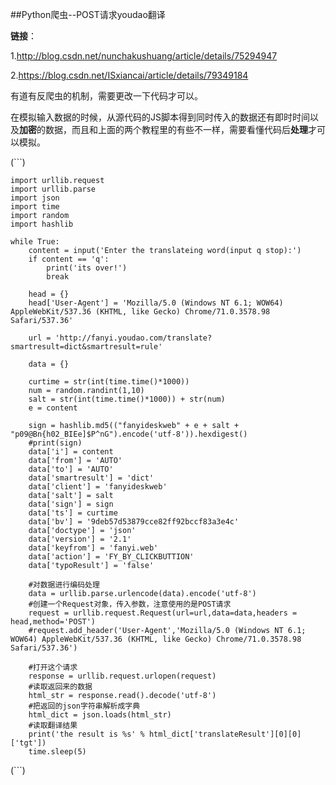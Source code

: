 ##Python爬虫--POST请求youdao翻译

**链接**：

1.http://blog.csdn.net/nunchakushuang/article/details/75294947

2.https://blog.csdn.net/ISxiancai/article/details/79349184

有道有反爬虫的机制，需要更改一下代码才可以。

在模拟输入数据的时候，从源代码的JS脚本得到同时传入的数据还有即时时间以及**加密**的数据，而且和上面的两个教程里的有些不一样，需要看懂代码后**处理**才可以模拟。

(```)

	import urllib.request
	import urllib.parse
	import json
	import time
	import random
	import hashlib

	while True:
		content = input('Enter the translateing word(input q stop):')
		if content == 'q':
			print('its over!')
			break

		head = {}
		head['User-Agent'] = 'Mozilla/5.0 (Windows NT 6.1; WOW64) AppleWebKit/537.36 (KHTML, like Gecko) Chrome/71.0.3578.98 Safari/537.36'

		url = 'http://fanyi.youdao.com/translate?smartresult=dict&smartresult=rule'

		data = {}

		curtime = str(int(time.time()*1000))
		num = random.randint(1,10)
		salt = str(int(time.time()*1000)) + str(num)
		e = content

		sign = hashlib.md5(("fanyideskweb" + e + salt + "p09@Bn{h02_BIEe]$P^nG").encode('utf-8')).hexdigest()
		#print(sign)
		data['i'] = content
		data['from'] = 'AUTO'
		data['to'] = 'AUTO'
		data['smartresult'] = 'dict' 
		data['client'] = 'fanyideskweb'
		data['salt'] = salt
		data['sign'] = sign
		data['ts'] = curtime
		data['bv'] = '9deb57d53879cce82ff92bccf83a3e4c'
		data['doctype'] = 'json'
		data['version'] = '2.1'
		data['keyfrom'] = 'fanyi.web'
		data['action'] = 'FY_BY_CLICKBUTTION'
		data['typoResult'] = 'false'

		#对数据进行编码处理
		data = urllib.parse.urlencode(data).encode('utf-8')
		#创建一个Request对象，传入参数，注意使用的是POST请求
		request = urllib.request.Request(url=url,data=data,headers = head,method='POST')
		#request.add_header('User-Agent','Mozilla/5.0 (Windows NT 6.1; WOW64) AppleWebKit/537.36 (KHTML, like Gecko) Chrome/71.0.3578.98 Safari/537.36')

		#打开这个请求
		response = urllib.request.urlopen(request)
		#读取返回来的数据
		html_str = response.read().decode('utf-8')
		#把返回的json字符串解析成字典
		html_dict = json.loads(html_str)
		#读取翻译结果
		print('the result is %s' % html_dict['translateResult'][0][0]['tgt'])
		time.sleep(5)


(```)

